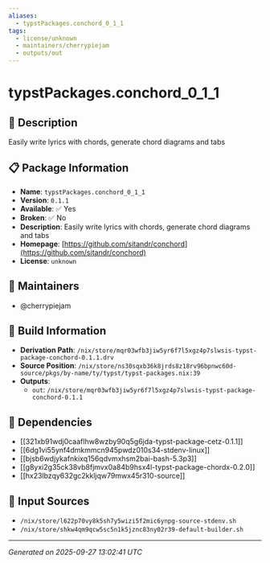 ```yaml
---
aliases:
  - typstPackages.conchord_0_1_1
tags:
  - license/unknown
  - maintainers/cherrypiejam
  - outputs/out
---
```


# typstPackages.conchord_0_1_1

## 📝 Description

Easily write lyrics with chords, generate chord diagrams and tabs

## 📋 Package Information

- **Name**: `typstPackages.conchord_0_1_1`
- **Version**: `0.1.1`
- **Available**: ✅ Yes
- **Broken**: ✅ No
- **Description**: Easily write lyrics with chords, generate chord diagrams and tabs
- **Homepage**: [https://github.com/sitandr/conchord](https://github.com/sitandr/conchord)
- **License**: `unknown`
## 👥 Maintainers

- @cherrypiejam


## 🔧 Build Information

- **Derivation Path**: `/nix/store/mqr03wfb3jiw5yr6f7l5xgz4p7slwsis-typst-package-conchord-0.1.1.drv`
- **Source Position**: `/nix/store/ns30sqxb36k8jrds8z18rv96bpnwc60d-source/pkgs/by-name/ty/typst/typst-packages.nix:39`
- **Outputs**:
  - `out`:  `/nix/store/mqr03wfb3jiw5yr6f7l5xgz4p7slwsis-typst-package-conchord-0.1.1`

## 🔗 Dependencies

- [[321xb91wdj0caaflhw8wzby90q5g6jda-typst-package-cetz-0.1.1]]
- [[6dg1vi55ynf4dmkmmcn945pwdz010s34-stdenv-linux]]
- [[bjsb6wdjykafnkixq156qdvmxhsm2bai-bash-5.3p3]]
- [[g8yxi2g35ck38vb8fjmvx0a84b9hsx4l-typst-package-chordx-0.2.0]]
- [[hx23lbzqy632gc2kkljqw79mwx45r310-source]]

## 📁 Input Sources

- `/nix/store/l622p70vy8k5sh7y5wizi5f2mic6ynpg-source-stdenv.sh`
- `/nix/store/shkw4qm9qcw5sc5n1k5jznc83ny02r39-default-builder.sh`

---
*Generated on 2025-09-27 13:02:41 UTC*
